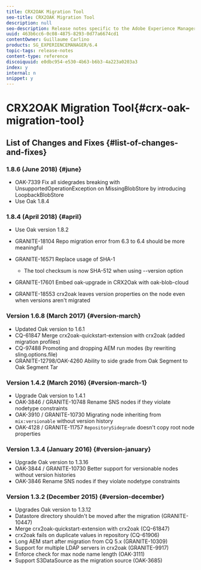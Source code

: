 ```yaml
---
title: CRX2OAK Migration Tool
seo-title: CRX2OAK Migration Tool
description: null
seo-description: Release notes specific to the Adobe Experience Manager 6.3 CRX2OAK Migration tool.
uuid: 463b6cc6-0c08-4875-8293-0d77a6674cd1
contentOwner: Guillaume Carlino
products: SG_EXPERIENCEMANAGER/6.4
topic-tags: release-notes
content-type: reference
discoiquuid: e0dbc954-e530-4b63-b6b3-4a223a0203a3
index: y
internal: n
snippet: y
---
```


# CRX2OAK Migration Tool{#crx-oak-migration-tool}

<!--
Comment Type: remark
Last Modified By: unknown unknown (ims-author-AAC0465A528DC04F0A490D44@AdobeID)
Last Modified Date: 2017-11-21T07:11:16.809-0500
<p>This changelog has been added as part of <a href="https://jira.corp.adobe.com/browse/DOC-6081">DOC-6081</a> and <a href="https://jira.corp.adobe.com/browse/DOC-6760">DOC-6760</a></p>
-->

## List of Changes and Fixes {#list-of-changes-and-fixes}

### 1.8.6 (June 2018) {#june}

* OAK-7339 Fix all sidegrades breaking with UnsupportedOperationException on MissingBlobStore by introducing LoopbackBlobStore
* Use Oak 1.8.4

### 1.8.4 (April 2018) {#april}

* Use Oak version 1.8.2
* GRANITE-18104 Repo migration error from 6.3 to 6.4 should be more meaningful
* GRANITE-16571 Replace usage of SHA-1

    * The tool checksum is now SHA-512 when using --version option

* GRANITE-17601 Embed oak-upgrade in CRX2Oak with oak-blob-cloud
* GRANITE-18553 crx2oak leaves version properties on the node even when versions aren't migrated

### Version 1.6.8 (March 2017) {#version-march}

* Updated Oak version to 1.6.1 
* CQ-61847 Merge crx2oak-quickstart-extension with crx2oak (added migration profiles)
* CQ-97488 Promoting and dropping AEM run modes (by rewriting sling.options.file)
* GRANITE-12798/OAK-4260 Ability to side grade from Oak Segment to Oak Segment Tar

### Version 1.4.2 (March 2016) {#version-march-1}

* Upgrade Oak version to 1.4.1
* OAK-3846 / GRANITE-10748 Rename SNS nodes if they violate nodetype constraints
* OAK-3910 / GRANITE-10730 Migrating node inheriting from `mix:versionable` without version history
* OAK-4128 / GRANITE-11757 `RepositorySidegrade` doesn't copy root node properties

### Version 1.3.4 (January 2016) {#version-january}

* Upgrade Oak version to 1.3.16
* OAK-3844 / GRANITE-10730 Better support for versionable nodes without version histories
* OAK-3846 Rename SNS nodes if they violate nodetype constraints

### Version 1.3.2 (December 2015) {#version-december}

* Upgrades Oak version to 1.3.12
* Datastore directory shouldn't be moved after the migration (GRANITE-10447)  
* Merge crx2oak-quickstart-extension with crx2oak (CQ-61847)  
* crx2oak fails on duplicate values in repository (CQ-61906)  
* Long AEM start after migration from CQ 5.x (GRANITE-10309)  
* Support for multiple LDAP servers in crx2oak (GRANITE-9917)  
* Enforce check for max node name length (OAK-3111)  
* Support S3DataSource as the migration source (OAK-3685)


